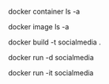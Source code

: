 docker container ls -a

docker image ls -a

docker build -t socialmedia .

docker run -d  socialmedia

docker  run -it socialmedia